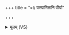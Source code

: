 +++
title = "०३ यस्यामितानि वीर्या"

+++
<details><summary>मूलम् (VS)</summary>

यस्यामि॑तानि वी॒र्या॒३॒॑ न राधः॒ पर्ये॑तवे। ज्योति॒र्न विश्व॑म॒भ्यस्ति॒ दक्षि॑णा ॥
</details>